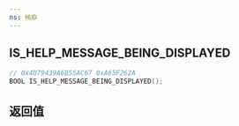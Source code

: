 ```yaml
---
ns: HUD
---
```

## IS_HELP_MESSAGE_BEING_DISPLAYED

```c
// 0x4D79439A6B55AC67 0xA65F262A
BOOL IS_HELP_MESSAGE_BEING_DISPLAYED();
```


## 返回值
